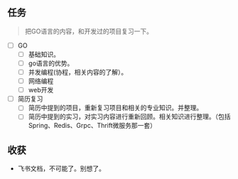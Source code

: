 ## 任务
> 把GO语言的内容，和开发过的项目复习一下。


* [ ] GO
  * [ ] 基础知识。
  * [ ] go语言的优势。
  * [ ] 并发编程(协程，相关内容的了解）。
  * [ ] 网络编程
  * [ ] web开发

* [ ] 简历复习
  * [ ] 简历中提到的项目，重新复习项目和相关的专业知识。并整理。
  * [ ] 简历中提到的实习，对实习内容进行重新回顾。相关知识进行整理。（包括Spring、Redis、Grpc、Thrift微服务那一套）

## 收获

* 飞书文档，不可能了。别想了。